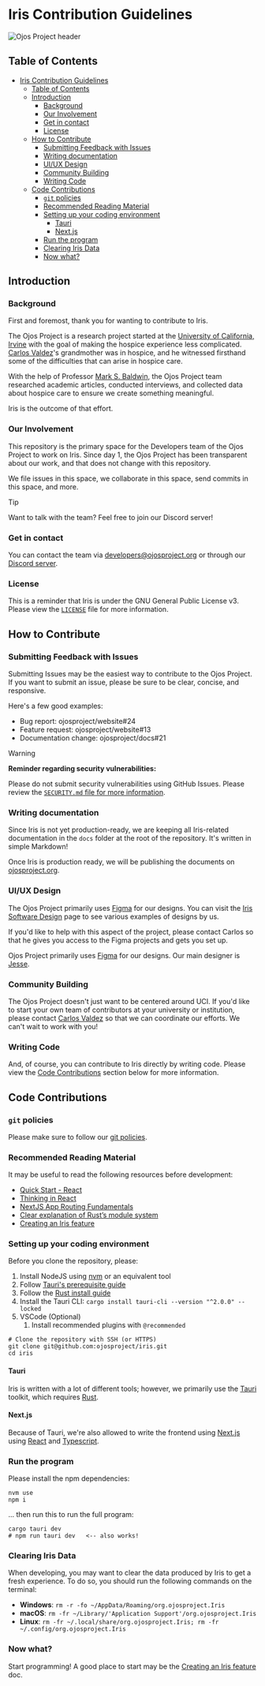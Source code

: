 # Iris Contribution Guidelines

![Ojos Project header](https://ojosproject.org/images/header.png)

## Table of Contents

- [Iris Contribution Guidelines](#iris-contribution-guidelines)
  - [Table of Contents](#table-of-contents)
  - [Introduction](#introduction)
    - [Background](#background)
    - [Our Involvement](#our-involvement)
    - [Get in contact](#get-in-contact)
    - [License](#license)
  - [How to Contribute](#how-to-contribute)
    - [Submitting Feedback with Issues](#submitting-feedback-with-issues)
    - [Writing documentation](#writing-documentation)
    - [UI/UX Design](#uiux-design)
    - [Community Building](#community-building)
    - [Writing Code](#writing-code)
  - [Code Contributions](#code-contributions)
    - [`git` policies](#git-policies)
    - [Recommended Reading Material](#recommended-reading-material)
    - [Setting up your coding environment](#setting-up-your-coding-environment)
      - [Tauri](#tauri)
      - [Next.js](#nextjs)
    - [Run the program](#run-the-program)
    - [Clearing Iris Data](#clearing-iris-data)
    - [Now what?](#now-what)

## Introduction

### Background

First and foremost, thank you for wanting to contribute to Iris.

The Ojos Project is a research project started at the [University of California,
Irvine](https://uci.edu/) with the goal of making the hospice experience less
complicated. [Carlos Valdez](https://github.com/calejvaldez/)'s grandmother was
in hospice, and he witnessed firsthand some of the difficulties that can arise
in hospice care.

With the help of Professor [Mark S. Baldwin](https://markbaldw.in/), the Ojos
Project team researched academic articles, conducted interviews, and collected
data about hospice care to ensure we create something meaningful.

Iris is the outcome of that effort.

### Our Involvement

This repository is the primary space for the Developers team of the Ojos Project
to work on Iris. Since day 1, the Ojos Project has been transparent about our
work, and that does not change with this repository.

We file issues in this space, we collaborate in this space, send commits in this
space, and more.

> [!TIP]
>
> Want to talk with the team? Feel free to join our Discord server!

### Get in contact

You can contact the team via <developers@ojosproject.org> or through our
[Discord server](https://discord.gg/qZyQadbuMG).

### License

This is a reminder that Iris is under the GNU General Public License v3. Please
view the [`LICENSE`](/LICENSE.md) file for more information.

## How to Contribute

### Submitting Feedback with Issues

Submitting Issues may be the easiest way to contribute to the Ojos Project. If
you want to submit an issue, please be sure to be clear, concise, and
responsive.

Here's a few good examples:

- Bug report: ojosproject/website#24
- Feature request: ojosproject/website#13
- Documentation change: ojosproject/docs#21

> [!WARNING]
> **Reminder regarding security vulnerabilities:**
>
> Please do not submit security vulnerabilities using GitHub Issues. Please
> review the [`SECURITY.md` file for more information](/SECURITY.md).

### Writing documentation

Since Iris is not yet production-ready, we are keeping all Iris-related
documentation in the `docs` folder at the root of the repository. It's written
in simple Markdown!

Once Iris is production ready, we will be publishing the documents on
[ojosproject.org](https://ojosproject.org/docs/).

### UI/UX Design

The Ojos Project primarily uses [Figma](https://figma.com/) for our designs.
You can visit the
[Iris Software Design](https://ojosproject.org/docs/url/developers/design/) page
to see various examples of designs by us.

If you'd like to help with this aspect of the project, please contact Carlos so
that he gives you access to the Figma projects and gets you set up.

Ojos Project primarily uses [Figma](https://figma.com/) for our designs. Our
main designer is [Jesse](https://github.com/jessed7).

### Community Building

The Ojos Project doesn't just want to be centered around UCI. If you'd like to
start your own team of contributors at your university or institution, please
contact [Carlos Valdez](https://github.com/calejvaldez/) so that we can
coordinate our efforts. We can't wait to work with you!

### Writing Code

And, of course, you can contribute to Iris directly by writing code. Please view
the [Code Contributions](#code-contributions) section below for more
information.

## Code Contributions

### `git` policies

Please make sure to follow our
[git policies](https://ojosproject.org/docs/policies/git/).

### Recommended Reading Material

It may be useful to read the following resources before development:

- [Quick Start - React](https://react.dev/learn)
- [Thinking in React](https://react.dev/learn/thinking-in-react)
- [NextJS App Routing Fundamentals](https://nextjs.org/docs/app/building-your-application/routing)
- [Clear explanation of Rust’s module system](https://www.sheshbabu.com/posts/rust-module-system/)
- [Creating an Iris feature](./docs/design/create-a-feature.md)

### Setting up your coding environment

Before you clone the repository, please:

1. Install NodeJS using [nvm](https://github.com/nvm-sh/nvm) or an equivalent tool
2. Follow [Tauri's prerequisite guide](https://tauri.app/start/prerequisites/)
3. Follow the [Rust install guide](https://www.rust-lang.org/tools/install)
4. Install the Tauri CLI: `cargo install tauri-cli --version "^2.0.0" --locked`
5. VSCode (Optional)
   1. Install recommended plugins with `@recommended`

```shell
# Clone the repository with SSH (or HTTPS)
git clone git@github.com:ojosproject/iris.git
cd iris
```

#### Tauri

Iris is written with a lot of different tools; however, we primarily use the
[Tauri](https://tauri.app/) toolkit, which requires [Rust](https://rust-lang.org/).

#### Next.js

Because of Tauri, we're also allowed to write the frontend using
[Next.js](https://nextjs.org/) using [React](https://react.dev/) and
[Typescript](https://www.typescriptlang.org/).

### Run the program

Please install the npm dependencies:

```shell
nvm use
npm i
```

... then run this to run the full program:

```shell
cargo tauri dev
# npm run tauri dev   <-- also works!
```

### Clearing Iris Data

When developing, you may want to clear the data produced by Iris to get a fresh
experience. To do so, you should run the following commands on the terminal:

- **Windows**: `rm -r -fo ~/AppData/Roaming/org.ojosproject.Iris`
- **macOS**: `rm -fr ~/Library/'Application Support'/org.ojosproject.Iris`
- **Linux**: `rm -fr ~/.local/share/org.ojosproject.Iris; rm -fr ~/.config/org.ojosproject.Iris`

### Now what?

Start programming! A good place to start may be the
[Creating an Iris feature](./docs/create-a-feature.md) doc.
